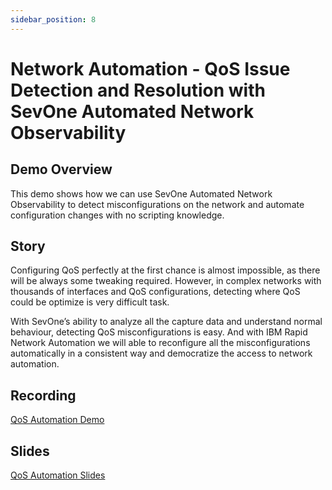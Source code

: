```yaml
---
sidebar_position: 8
---
```


# Network Automation - QoS Issue Detection and Resolution with SevOne Automated Network Observability

## Demo Overview
This demo shows how we can use SevOne Automated Network Observability to detect misconfigurations on the network and automate configuration changes with no scripting knowledge.

## Story

Configuring QoS perfectly at the first chance is almost impossible, as there will be always some tweaking required. However, in complex networks with thousands of interfaces and QoS configurations, detecting where QoS could be optimize is very difficult task.

With SevOne’s ability to analyze all the capture data and understand normal behaviour, detecting QoS misconfigurations is easy. And with IBM Rapid Network Automation we will able to reconfigure all the misconfigurations automatically in a consistent way and democratize the access to network automation.

## Recording

[QoS Automation Demo](https://ibm.box.com/s/zxb3312ahqmh8vto1qf7lal4hfiysq16)

## Slides

[QoS Automation Slides](https://ibm.box.com/s/a9vw99oqjh3ms7ai4rcmhydic0lthncb)
